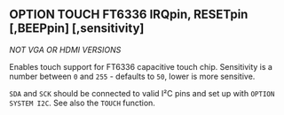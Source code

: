 ## OPTION TOUCH FT6336 IRQpin, RESETpin [,BEEPpin] [,sensitivity]

*NOT VGA OR HDMI VERSIONS*

Enables touch support for FT6336 capacitive touch chip. Sensitivity is a number between `0` and `255` - defaults to `50`, lower is more sensitive.

`SDA` and `SCK` should be connected to valid I²C pins and set up with `OPTION SYSTEM I2C`. See also the `TOUCH` function.

